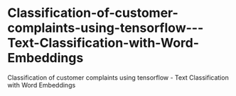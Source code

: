 # Classification-of-customer-complaints-using-tensorflow---Text-Classification-with-Word-Embeddings
Classification of customer complaints using tensorflow - Text Classification with Word Embeddings
